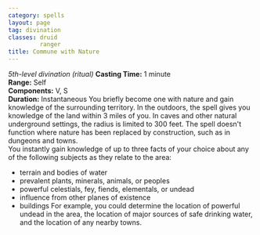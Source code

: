 ```yaml
---
category: spells
layout: page
tag: divination
classes: druid
         ranger
title: Commune with Nature 
---
```

_5th-level divination (ritual)_ 
**Casting Time:** 1 minute    
**Range:** Self    
**Components:** V, S    
**Duration:** Instantaneous 
You briefly become one with nature and gain knowledge of the surrounding territory. In the outdoors, the spell gives you knowledge of the land within 3 miles of you. In caves and other natural underground settings, the radius is limited to 300 feet. The spell doesn't function where nature has been replaced by construction, such as in dungeons and towns.    
You instantly gain knowledge of up to three facts of your choice about any of the following subjects as they relate to the area:
* terrain and bodies of water
* prevalent plants, minerals, animals, or peoples
* powerful celestials, fey, fiends, elementals, or undead
* influence from other planes of existence
* buildings 
For example, you could determine the location of powerful undead in the area, the location of major sources of safe drinking water, and the location of any nearby towns.